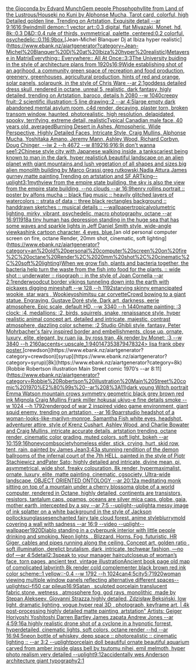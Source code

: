 [the Gioconda by Edvard Munch](https://www.ebank.nz/aiartgenerator?category=the%20Gioconda%20by%20Edvard%20Munch)[Gem people Phosphophyllite from Land of the Lustrous/Houseki no Kuni by Alphonse Mucha, Tarot card, colorful, high Detailed golden line, Trending on Artstation, Exquisite detail --ar 9:16](https://www.ebank.nz/aiartgenerator?category=Gem%20people%20Phosphophyllite%20from%20Land%20of%20the%20Lustrous/Houseki%20no%20Kuni%20by%20Alphonse%20Mucha%2C%20Tarot%20card%2C%20colorful%2C%20high%20Detailed%20golden%20line%2C%20Trending%20on%20Artstation%2C%20Exquisite%20detail%20--ar%209%3A16)[16:9](https://www.ebank.nz/aiartgenerator?category=16%3A9)[windmill demon::1 vector art::0.3 digital, flat Miyazaki, Monet, hd, 8k::0.3 D&D::0.4 rule of thirds, symmetrical, palette, centered:0.2 colorful, psychedelic::0.1](https://www.ebank.nz/aiartgenerator?category=windmill%20demon%3A%3A1%20vector%20art%3A%3A0.3%20digital%2C%20flat%20Miyazaki%2C%20Monet%2C%20hd%2C%208k%3A%3A0.3%20D%26D%3A%3A0.4%20rule%20of%20thirds%2C%20symmetrical%2C%20palette%2C%20centered%3A0.2%20colorful%2C%20psychedelic%3A%3A0.1)[16:9](https://www.ebank.nz/aiartgenerator?category=16%3A9)[box.](https://www.ebank.nz/aiartgenerator?category=box.)[Jean-Michel Blanquer Dj at Ibiza hyper realistic](https://www.ebank.nz/aiartgenerator?category=Jean-Michel%20Blanquer%20Dj%20at%20Ibiza%20hyper%20realistic)[Metaverse in Matrix](https://www.ebank.nz/aiartgenerator?category=Metaverse%20in%20Matrix)[Everything:: Everywhere:: All At Once::](https://www.ebank.nz/aiartgenerator?category=Everything%3A%3A%20Everywhere%3A%3A%20All%20At%20Once%3A%3A)[3:3](https://www.ebank.nz/aiartgenerator?category=3%3A3)[The University buiding in the style of architecture plans from 1920s](https://www.ebank.nz/aiartgenerator?category=The%20University%20buiding%20in%20the%20style%20of%20architecture%20plans%20from%201920s)[16:9](https://www.ebank.nz/aiartgenerator?category=16%3A9)[Wide establishing shot of an agrihood, a community green space of recreation and food production, greenery, greenhouses, agricultural production, hints of red and orange, solar panels, solarpunk, in the style of Chris Ware --ar 2:1](https://www.ebank.nz/aiartgenerator?category=Wide%20establishing%20shot%20of%20an%20agrihood%2C%20a%20community%20green%20space%20of%20recreation%20and%20food%20production%2C%20greenery%2C%20greenhouses%2C%20agricultural%20production%2C%20hints%20of%20red%20and%20orange%2C%20solar%20panels%2C%20solarpunk%2C%20in%20the%20style%20of%20Chris%20Ware%20--ar%202%3A1)[goddess detailed dress skull, rendered in octane, unreal 5, realistic, dark fantasy, higly detailed, trending on Artstation, baroco, details h 2080 --w 1040](https://www.ebank.nz/aiartgenerator?category=goddess%20detailed%20dress%20skull%2C%20rendered%20in%20octane%2C%20unreal%205%2C%20realistic%2C%20dark%20fantasy%2C%20higly%20detailed%2C%20trending%20on%20Artstation%2C%20baroco%2C%20details%20h%202080%20--w%201040)[creepy fruit::2 scientific illustration::5 line drawing::2  --ar 4:5](https://www.ebank.nz/aiartgenerator?category=creepy%20fruit%3A%3A2%20scientific%20illustration%3A%3A5%20line%20drawing%3A%3A2%20%20--ar%204%3A5)[large empty dark abandoned mental asylum room, c4d render, decaying, plaster torn, broken transom window, haunted, photorealistic, high resolution, delapidated, spooky, terrifying, extreme detail, realistic](https://www.ebank.nz/aiartgenerator?category=large%20empty%20dark%20abandoned%20mental%20asylum%20room%2C%20c4d%20render%2C%20decaying%2C%20plaster%20torn%2C%20broken%20transom%20window%2C%20haunted%2C%20photorealistic%2C%20high%20resolution%2C%20delapidated%2C%20spooky%2C%20terrifying%2C%20extreme%20detail%2C%20realistic)[Typical Canadian male face, 40 years old, averaged](https://www.ebank.nz/aiartgenerator?category=Typical%20Canadian%20male%20face%2C%2040%20years%20old%2C%20averaged)[Burning Desert in Ashes, Atmospheric, Wide Perspective, Highly Detailed Faces, Intricate Style, Craig Mullins, Alphonse Mucha, Yoshitaka Amano, Jeremy Mann, Ashley Wood, Richard Corbyn, Doug Chinger, --iw 2 --h 4672 --w 8192](https://www.ebank.nz/aiartgenerator?category=Burning%20Desert%20in%20Ashes%2C%20Atmospheric%2C%20Wide%20Perspective%2C%20Highly%20Detailed%20Faces%2C%20Intricate%20Style%2C%20Craig%20Mullins%2C%20Alphonse%20Mucha%2C%20Yoshitaka%20Amano%2C%20Jeremy%20Mann%2C%20Ashley%20Wood%2C%20Richard%20Corbyn%2C%20Doug%20Chinger%2C%20--iw%202%20--h%204672%20--w%208192)[16:9](https://www.ebank.nz/aiartgenerator?category=16%3A9)[16:9](https://www.ebank.nz/aiartgenerator?category=16%3A9)[i don't wanna see](https://www.ebank.nz/aiartgenerator?category=i%20don%27t%20wanna%20see)[1:2](https://www.ebank.nz/aiartgenerator?category=1%3A2)[Chinese style city with Japanese walking inside, a tank](https://www.ebank.nz/aiartgenerator?category=Chinese%20style%20city%20with%20Japanese%20walking%20inside%2C%20a%20tank)[scariest being known to man in the dark, hyper realistic](https://www.ebank.nz/aiartgenerator?category=scariest%20being%20known%20to%20man%20in%20the%20dark%2C%20hyper%20realistic)[A beautiful landscape on an alien planet with giant mountains,and lush vegetation of all shapes and sizes,big alien monolith building by Marco Grassi,greg rutkowski,Nadia Attura,James gurney,matte painting,Trending on artstation and SF ART](https://www.ebank.nz/aiartgenerator?category=A%20beautiful%20landscape%20on%20an%20alien%20planet%20with%20giant%20mountains%2Cand%20lush%20vegetation%20of%20all%20shapes%20and%20sizes%2Cbig%20alien%20monolith%20building%20by%20Marco%20Grassi%2Cgreg%20rutkowski%2CNadia%20Attura%2CJames%20gurney%2Cmatte%20painting%2CTrending%20on%20artstation%20and%20SF%20ART)[king](https://www.ebank.nz/aiartgenerator?category=king)[--uplight](https://www.ebank.nz/aiartgenerator?category=--uplight)[3:1](https://www.ebank.nz/aiartgenerator?category=3%3A1)[myth](https://www.ebank.nz/aiartgenerator?category=myth)[view from the empire state building, the sky is also the view from the empire state building, --no clouds --ar 16:9](https://www.ebank.nz/aiartgenerator?category=view%20from%20the%20empire%20state%20building%2C%20the%20sky%20is%20also%20the%20view%20from%20the%20empire%20state%20building%2C%20--no%20clouds%20--ar%2016%3A9)[henry rollins portrait :: poster by alfons mucha :: black flag music :: heavily glitched layers of watercolors :: strata of data :: three black rectangles background :: handdrawn sketches :: musical details :: --wallpaper](https://www.ebank.nz/aiartgenerator?category=henry%20rollins%20portrait%20%3A%3A%20poster%20by%20alfons%20mucha%20%3A%3A%20black%20flag%20music%20%3A%3A%20heavily%20glitched%20layers%20of%20watercolors%20%3A%3A%20strata%20of%20data%20%3A%3A%20three%20black%20rectangles%20background%20%3A%3A%20handdrawn%20sketches%20%3A%3A%20musical%20details%20%3A%3A%20--wallpaper)[tropical](https://www.ebank.nz/aiartgenerator?category=tropical)[volumetric lighting, mirky, vibrant, psychedelic, macro photography, octane --ar 16:9](https://www.ebank.nz/aiartgenerator?category=volumetric%20lighting%2C%20mirky%2C%20vibrant%2C%20psychedelic%2C%20macro%20photography%2C%20octane%20--ar%2016%3A9)[11918](https://www.ebank.nz/aiartgenerator?category=11918)[a tiny human has depression standing in the huge sea that has some waves and sparkle lights in Jeff Daniel Smith style, wide-angle view](https://www.ebank.nz/aiartgenerator?category=a%20tiny%20human%20has%20depression%20standing%20in%20the%20huge%20sea%20that%20has%20some%20waves%20and%20sparkle%20lights%20in%20Jeff%20Daniel%20Smith%20style%2C%20wide-angle%20view)[kashink cartoon character, 4 eyes. blue.](https://www.ebank.nz/aiartgenerator?category=kashink%20cartoon%20character%2C%204%20eyes.%20blue.)[an old personal computer screen on fire, octane Render, 20mm shot, cinematic, soft lighting](https://www.ebank.nz/aiartgenerator?category=an%20old%20personal%20computer%20screen%20on%20fire%2C%20octane%20Render%2C%2020mm%20shot%2C%20cinematic%2C%20soft%20lighting)[When we grow fish, plants and bacteria together, the bacteria help turn the waste from the fish into food for the plants. :: wide shot :: underwater :: risograph :: in the style of Joan Cornella --ar 2:1](https://www.ebank.nz/aiartgenerator?category=When%20we%20grow%20fish%2C%20plants%20and%20bacteria%20together%2C%20the%20bacteria%20help%20turn%20the%20waste%20from%20the%20fish%20into%20food%20for%20the%20plants.%20%3A%3A%20wide%20shot%20%3A%3A%20underwater%20%3A%3A%20risograph%20%3A%3A%20in%20the%20style%20of%20Joan%20Cornella%20--ar%202%3A1)[render](https://www.ebank.nz/aiartgenerator?category=render)[woodcut border vikings tunneling down into the earth with pickaxes digging mineshaft --w 128 --h 1192](https://www.ebank.nz/aiartgenerator?category=woodcut%20border%20vikings%20tunneling%20down%20into%20the%20earth%20with%20pickaxes%20digging%20mineshaft%20--w%20128%20--h%201192)[starving skinny emancipated wookie, star wars , Wookie](https://www.ebank.nz/aiartgenerator?category=starving%20skinny%20emancipated%20wookie%2C%20star%20wars%20%2C%20Wookie)[yoshimitsu car corvette](https://www.ebank.nz/aiartgenerator?category=yoshimitsu%20car%20corvette)[Crowd bowing to a giant statue. Engraving, Gustave Doré style. Dark art, darkness, eerie atmosphere. Epic scale, default HD, --w 3340 --h 1440](https://www.ebank.nz/aiartgenerator?category=Crowd%20bowing%20to%20a%20giant%20statue.%20Engraving%2C%20Gustave%20Dor%C3%A9%20style.%20Dark%20art%2C%20darkness%2C%20eerie%20atmosphere.%20Epic%20scale%2C%20default%20HD%2C%20--w%203340%20--h%201440)[matte painting: :3 clock: :4, medallions: :2, birds, squirrels, snake, renaissance style, hyper realistic animal concept art, detailed and intricate, majestic, contrast atmosphere, dazzling color scheme: :2 Studio Ghibli style, fantasy, Peter Mohrbacher's fairy inspired border and embellishments, close up, ornate, luxury, elite, elegant, by ruan jia, by ross tran, 4k render,by Monet: :3 --w 3840 --h 2160](https://www.ebank.nz/aiartgenerator?category=matte%20painting%3A%20%3A3%20clock%3A%20%3A4%2C%20medallions%3A%20%3A2%2C%20birds%2C%20squirrels%2C%20snake%2C%20renaissance%20style%2C%20hyper%20realistic%20animal%20concept%20art%2C%20detailed%20and%20intricate%2C%20majestic%2C%20contrast%20atmosphere%2C%20dazzling%20color%20scheme%3A%20%3A2%20Studio%20Ghibli%20style%2C%20fantasy%2C%20Peter%20Mohrbacher%27s%20fairy%20inspired%20border%20and%20embellishments%2C%20close%20up%2C%20ornate%2C%20luxury%2C%20elite%2C%20elegant%2C%20by%20ruan%20jia%2C%20by%20ross%20tran%2C%204k%20render%2Cby%20Monet%3A%20%3A3%20--w%203840%20--h%202160)[accents](https://www.ebank.nz/aiartgenerator?category=accents)[<:upscale_1:940147353879478324> lisa frank obey poster.](https://www.ebank.nz/aiartgenerator?category=%3C%3Aupscale_1%3A940147353879478324%3E%20lisa%20frank%20obey%20poster.)[crewdson](https://www.ebank.nz/aiartgenerator?category=crewdson)[syrup](https://www.ebank.nz/aiartgenerator?category=syrup)[8k](https://www.ebank.nz/aiartgenerator?category=8k)[Robbie Robertson illustration Main Street comic 1970’s --ar 8:11](https://www.ebank.nz/aiartgenerator?category=Robbie%20Robertson%20illustration%20Main%20Street%20comic%201970%E2%80%99s%20--ar%208%3A11)[dark young Witch portrait Emma Watson mountain crows symmetry geometric black grey brown red ink Mignola Craig Mullins Frank miller hokusai ukiyo-e fine details smoke --w 1024 --h 1792](https://www.ebank.nz/aiartgenerator?category=dark%20young%20Witch%20portrait%20Emma%20Watson%20mountain%20crows%20symmetry%20geometric%20black%20grey%20brown%20red%20ink%20Mignola%20Craig%20Mullins%20Frank%20miller%20hokusai%20ukiyo-e%20fine%20details%20smoke%20--w%201024%20--h%201792)[render](https://www.ebank.nz/aiartgenerator?category=render)[god of war 2 inspired video game environment, giant squid enemy, trending on artstation, --ar 16:9](https://www.ebank.nz/aiartgenerator?category=god%20of%20war%202%20inspired%20video%20game%20environment%2C%20giant%20squid%20enemy%2C%20trending%20on%20artstation%2C%20--ar%2016%3A9)[parr](https://www.ebank.nz/aiartgenerator?category=parr)[](https://www.ebank.nz/aiartgenerator?category=)[studio headshot of a woman-looks-like-marilyn-monroe, Samantha Fish white eyes, headshot, adventurer attire, style of Krenz Cushart, Ashley Wood, and Charlie Bowater and Craig Mullins, intricate accurate details, artstation trending, octane render, cinematic color grading, muted colors, soft light, bokeh --ar 10:15](https://www.ebank.nz/aiartgenerator?category=studio%20headshot%20of%20a%20woman-looks-like-marilyn-monroe%2C%20Samantha%20Fish%20white%20eyes%2C%20headshot%2C%20adventurer%20attire%2C%20style%20of%20Krenz%20Cushart%2C%20Ashley%20Wood%2C%20and%20Charlie%20Bowater%20and%20Craig%20Mullins%2C%20intricate%20accurate%20details%2C%20artstation%20trending%2C%20octane%20render%2C%20cinematic%20color%20grading%2C%20muted%20colors%2C%20soft%20light%2C%20bokeh%20--ar%2010%3A15)[9:16](https://www.ebank.nz/aiartgenerator?category=9%3A16)[honeycomb](https://www.ebank.nz/aiartgenerator?category=honeycomb)[society](https://www.ebank.nz/aiartgenerator?category=society)[](https://www.ebank.nz/aiartgenerator?category=)[homeless elder, stick, crying, hurt, skid row, tent, rain, painted by James Jean](https://www.ebank.nz/aiartgenerator?category=homeless%20elder%2C%20stick%2C%20crying%2C%20hurt%2C%20skid%20row%2C%20tent%2C%20rain%2C%20painted%20by%20James%20Jean)[3:4](https://www.ebank.nz/aiartgenerator?category=3%3A4)[3](https://www.ebank.nz/aiartgenerator?category=3)[a  stunning rendition of the demon ballrooms of the infernal court of the 7th HELL, painted in the style of Piotr Stachiewicz andPater Sato; highly detailed and intricate, divine mean, pi, asymmetrical, wide shot, freaky colouration, 8k render, hypermaximalist, ornate, luxury, elite, matte painting, cinematic, cgsociety, Ultra-wide landscape, OBJECT ORIENTED ONTOLOGY --ar 20:12](https://www.ebank.nz/aiartgenerator?category=a%20%20stunning%20rendition%20of%20the%20demon%20ballrooms%20of%20the%20infernal%20court%20of%20the%207th%20HELL%2C%20painted%20in%20the%20style%20of%20Piotr%20Stachiewicz%20andPater%20Sato%3B%20highly%20detailed%20and%20intricate%2C%20divine%20mean%2C%20pi%2C%20asymmetrical%2C%20wide%20shot%2C%20freaky%20colouration%2C%208k%20render%2C%20hypermaximalist%2C%20ornate%2C%20luxury%2C%20elite%2C%20matte%20painting%2C%20cinematic%2C%20cgsociety%2C%20Ultra-wide%20landscape%2C%20OBJECT%20ORIENTED%20ONTOLOGY%20--ar%2020%3A12)[a meditating monk sitting on top of a mountain under a cherry blossom](https://www.ebank.nz/aiartgenerator?category=a%20meditating%20monk%20sitting%20on%20top%20of%20a%20mountain%20under%20a%20cherry%20blossom)[a globe of a world computer, rendered in Octane, highly detailed, continents are transistors, resistors, tantalum caps, opamps, oceans are silver mica caps, globe, gaia, mother earth, intercepted by a spy --ar 7:5 --uplight](https://www.ebank.nz/aiartgenerator?category=a%20globe%20of%20a%20world%20computer%2C%20rendered%20in%20Octane%2C%20highly%20detailed%2C%20continents%20are%20transistors%2C%20resistors%2C%20tantalum%20caps%2C%20opamps%2C%20oceans%20are%20silver%20mica%20caps%2C%20globe%2C%20gaia%2C%20mother%20earth%2C%20intercepted%20by%20a%20spy%20--ar%207%3A5%20--uplight)[--uplight](https://www.ebank.nz/aiartgenerator?category=--uplight)[a messy image of ink splatter on a white background in the style of Jackson pollock](https://www.ebank.nz/aiartgenerator?category=a%20messy%20image%20of%20ink%20splatter%20on%20a%20white%20background%20in%20the%20style%20of%20Jackson%20pollock)[sunglasses](https://www.ebank.nz/aiartgenerator?category=sunglasses)[enchanted fairy tale cloud forest. anime style](https://www.ebank.nz/aiartgenerator?category=enchanted%20fairy%20tale%20cloud%20forest.%20anime%20style)[blurry](https://www.ebank.nz/aiartgenerator?category=blurry)[mold covering a wall with sadness  --ar 16:9 --video --uplight](https://www.ebank.nz/aiartgenerator?category=mold%20covering%20a%20wall%20with%20sadness%20%20--ar%2016%3A9%20--video%20--uplight)[--wallpaper](https://www.ebank.nz/aiartgenerator?category=--wallpaper)[1920](https://www.ebank.nz/aiartgenerator?category=1920)[Diablo standing in a cyberpunk interior with little people drinking and smoking. Neon lights, . Blizzard. Horns. Fog, futuristic, HR Giger, cables and pipes running along the ceiling, Concept art, golden ratio , soft illumination, derelict brutalism, dark, intricate, techwear fashion, —no dof —ar 4:5](https://www.ebank.nz/aiartgenerator?category=Diablo%20standing%20in%20a%20cyberpunk%20interior%20with%20little%20people%20drinking%20and%20smoking.%20Neon%20lights%2C%20.%20Blizzard.%20Horns.%20Fog%2C%20futuristic%2C%20HR%20Giger%2C%20cables%20and%20pipes%20running%20along%20the%20ceiling%2C%20Concept%20art%2C%20golden%20ratio%20%2C%20soft%20illumination%2C%20derelict%20brutalism%2C%20dark%2C%20intricate%2C%20techwear%20fashion%2C%20%E2%80%94no%20dof%20%E2%80%94ar%204%3A5)[detail](https://www.ebank.nz/aiartgenerator?category=detail)[2:3](https://www.ebank.nz/aiartgenerator?category=2%3A3)[speak to your manager haircut](https://www.ebank.nz/aiartgenerator?category=speak%20to%20your%20manager%20haircut)[closeup of woman’s face, torn pages, ancient text, vintage illustration](https://www.ebank.nz/aiartgenerator?category=closeup%20of%20woman%E2%80%99s%20face%2C%20torn%20pages%2C%20ancient%20text%2C%20vintage%20illustration)[Ancient book page old map of complicated labyrinth 8k render cold complementer black brown red ink   color scheme::1 yellow::-0.4  --w 1792 --h 1024](https://www.ebank.nz/aiartgenerator?category=Ancient%20book%20page%20old%20map%20of%20complicated%20labyrinth%208k%20render%20cold%20complementer%20black%20brown%20red%20ink%20%20%20color%20scheme%3A%3A1%20yellow%3A%3A-0.4%20%20--w%201792%20--h%201024)[can](https://www.ebank.nz/aiartgenerator?category=can)[4:5](https://www.ebank.nz/aiartgenerator?category=4%3A5)[city](https://www.ebank.nz/aiartgenerator?category=city)[5:7](https://www.ebank.nz/aiartgenerator?category=5%3A7)[1920](https://www.ebank.nz/aiartgenerator?category=1920)[woman viewing multiple window panels reflecting alternative different spaces](https://www.ebank.nz/aiartgenerator?category=woman%20viewing%20multiple%20window%20panels%20reflecting%20alternative%20different%20spaces)[--uplight](https://www.ebank.nz/aiartgenerator?category=--uplight)[sci-fi](https://www.ebank.nz/aiartgenerator?category=sci-fi)[50 car pileup](https://www.ebank.nz/aiartgenerator?category=50%20car%20pileup)[16:9](https://www.ebank.nz/aiartgenerator?category=16%3A9)[Satan , sculpted porcelain translucent fabric,stone, wetness , atmosphere fog, god rays, monolithic ,made by Stepan Alekseev, Giovanni Strazza,highly detailed, Zdzisław Beksiński, low light, dramatic lighting, vogue,hyper real 3D , photograph, keyframe art, | 4k post-processing highly detailed matte painting, artstation" Artists: Geiger Horiyoshi Yoshitoshi Darren Bartley James zapata Andrew Jones --ar 4:5](https://www.ebank.nz/aiartgenerator?category=Satan%20%2C%20sculpted%20porcelain%20translucent%20fabric%2Cstone%2C%20wetness%20%2C%20atmosphere%20fog%2C%20god%20rays%2C%20monolithic%20%2Cmade%20by%20Stepan%20Alekseev%2C%20Giovanni%20Strazza%2Chighly%20detailed%2C%20Zdzis%C5%82aw%20Beksi%C5%84ski%2C%20low%20light%2C%20dramatic%20lighting%2C%20vogue%2Chyper%20real%203D%20%2C%20photograph%2C%20keyframe%20art%2C%20%7C%204k%20post-processing%20highly%20detailed%20matte%20painting%2C%20artstation%22%20Artists%3A%20Geiger%20Horiyoshi%20Yoshitoshi%20Darren%20Bartley%20James%20zapata%20Andrew%20Jones%20--ar%204%3A5)[9:16](https://www.ebank.nz/aiartgenerator?category=9%3A16)[a highly realistic drone shot of a cyclone in a hypnotic forrest, hyperdetailed, cinematic lights, soft colors, octane render --hd --ar 16:9](https://www.ebank.nz/aiartgenerator?category=a%20highly%20realistic%20drone%20shot%20of%20a%20cyclone%20in%20a%20hypnotic%20forrest%2C%20hyperdetailed%2C%20cinematic%20lights%2C%20soft%20colors%2C%20octane%20render%20--hd%20--ar%2016%3A9)[4:5](https://www.ebank.nz/aiartgenerator?category=4%3A5)[](https://www.ebank.nz/aiartgenerator?category=)[neon bottle of whiskey, deep space :: photorealistic :: cinematic lighting :: --ar 3:2 --uplight](https://www.ebank.nz/aiartgenerator?category=neon%20bottle%20of%20whiskey%2C%20deep%20space%20%3A%3A%20photorealistic%20%3A%3A%20cinematic%20lighting%20%3A%3A%20--ar%203%3A2%20--uplight)[porcelain doll beautiful ornate beautiful aquarium carved from amber inside glass bell by tsutomu nihei, emil melmoth,  hyper photo realism very detailed --uplight](https://www.ebank.nz/aiartgenerator?category=porcelain%20doll%20beautiful%20ornate%20beautiful%20aquarium%20carved%20from%20amber%20inside%20glass%20bell%20by%20tsutomu%20nihei%2C%20emil%20melmoth%2C%20%20hyper%20photo%20realism%20very%20detailed%20--uplight)[9:12](https://www.ebank.nz/aiartgenerator?category=9%3A12)[accidentally wes Anderson architecture giant  typography](https://www.ebank.nz/aiartgenerator?category=accidentally%20wes%20Anderson%20architecture%20giant%20%20typography)[2:1](https://www.ebank.nz/aiartgenerator?category=2%3A1)